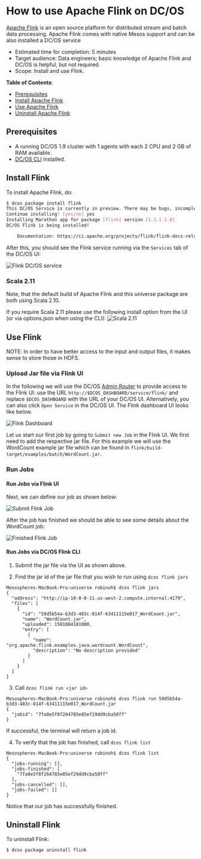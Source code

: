# How to use Apache Flink on DC/OS

[Apache Flink](https://flink.apache.org/) is an open source platform for distributed stream and batch data processing. Apache Flink comes with native Mesos support and can be also installed a DC/OS service

- Estimated time for completion: 5 minutes
- Target audience: Data engineers; basic knowledge of Apache Flink and DC/OS is helpful, but not required.
- Scope: Install and use Flink.

**Table of Contents**:

- [Prerequisites](#prerequisites)
- [Install Apache Flink](#install-flink)
- [Use Apache Flink](#use-flink)
- [Uninstall Apache Flink](#uninstall-flink)

## Prerequisites

- A running DC/OS 1.9 cluster with 1 agents with each 2 CPU and 2 GB of RAM available.
- [DC/OS CLI](https://dcos.io/docs/1.9/usage/cli/install/) installed.

## Install Flink

To install Apache Flink, do:

```bash
$ dcos package install flink
This DC/OS Service is currently in preview. There may be bugs, incomplete features, incorrect documentation, or other discrepancies. Flink requires by default 2 CPUs with 2GB of RAM on private nodes.
Continue installing? [yes/no] yes
Installing Marathon app for package [flink] version [1.3.1-1.0]
DC/OS Flink is being installed!

	Documentation: https://ci.apache.org/projects/flink/flink-docs-release-1.3/
```

After this, you should see the Flink service running via the `Services` tab of the DC/OS UI:

![Flink DC/OS service](img/services.png)


### Scala 2.11

Note, that the default build of Apache Flink and this universe package are both using Scala 2.10.

If you require Scala 2.11 please use the following install option from the UI (or via options.json when using the CLI):
![Scala 2.11](img/scala2_11.png)


## Use Flink

NOTE: In order to have better access to the input and output files, it makes sense to store those in HDFS.

### Upload Jar file via Flink UI
In the following we will use the DC/OS [Admin Router](https://dcos.io/docs/1.9/development/dcos-integration/#-a-name-adminrouter-a-admin-router) to provide access to the Flink UI: use the URL `http://$DCOS_DASHBOARD/service/flink/` and replace `$DCOS_DASHBOARD` with the URL of your DC/OS UI. Alternatively, you can also click `Open Service` in the DC/OS UI. The Flink dashboard UI looks like below.

![Flink Dashboard](img/dashboard.png)

Let us start our first job by going to `Submit new Job` in the Flink UI. We first need to add the respective jar file. For this example we will use the WordCount example jar file which can be found in `flink/build-target/examples/batch/WordCount.jar`.


### Run Jobs

#### Run Jobs via Flink UI

Next, we can define our job as shown below:

![Submit Flink Job](img/submit.png)

After the job has finished we should be able to see some details about the WordCount job:

![Finished Flink Job](img/finished.png)

#### Run Jobs via DC/OS Flink CLI

1. Submit the jar file via the UI as shown above.

2. Find the jar id of the jar file that you wish to run using `dcos flink jars`

```
Mesospheres-MacBook-Pro:universe robinoh$ dcos flink jars
{
  "address": "http://ip-10-0-0-11.us-west-2.compute.internal:4179",
  "files": [
    {
      "id": "59d5b54a-b3d3-483c-814f-63411115e017_WordCount.jar",
      "name": "WordCount.jar",
      "uploaded": 1501884181000,
      "entry": [
        {
          "name": "org.apache.flink.examples.java.wordcount.WordCount",
          "description": "No description provided"
        }
      ]
    }
  ]
}
```

3. Call `dcos flink run <jar id>`

```
Mesospheres-MacBook-Pro:universe robinoh$ dcos flink run 59d5b54a-b3d3-483c-814f-63411115e017_WordCount.jar
{
  "jobid": "7fa8e5f8f264785e85ef29dd9cba50ff"
}
```
If successful, the terminal will return a job id.

4. To verify that the job has finished, call `dcos flink list`

```
Mesospheres-MacBook-Pro:universe robinoh$ dcos flink list
{
  "jobs-running": [],
  "jobs-finished": [
    "7fa8e5f8f264785e85ef29dd9cba50ff"
  ],
  "jobs-cancelled": [],
  "jobs-failed": []
}
```
Notice that our job has successfully finished.

## Uninstall Flink

To uninstall Flink:

```bash
$ dcos package uninstall flink
```
